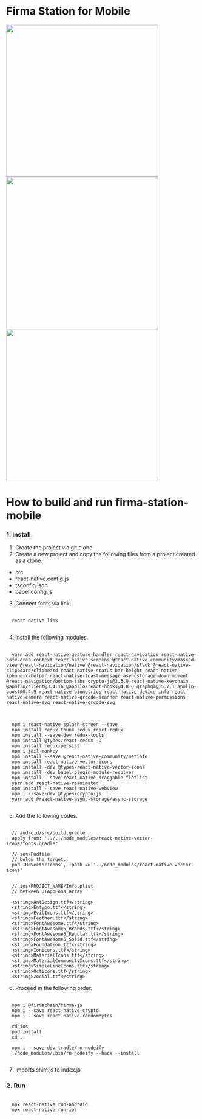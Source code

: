 # Firma Station for Mobile
<div style={{display: flex}}>
<img height="400" src="https://user-images.githubusercontent.com/93243647/150078237-194c5fd9-ae78-4d3b-bf7c-9b7539758099.png">
<img height="400" src="https://user-images.githubusercontent.com/93243647/150078250-e5220add-2af0-4a28-a6cb-fe52c98fa414.png">
<img height="400" src="https://user-images.githubusercontent.com/93243647/150078252-cc64d88f-f33e-47c2-b933-7f48af9b6bc4.png">
<div>
 
How to build and run firma-station-mobile
=========================================
### 1. install

1. Create the project via git clone.
2. Create a new project and copy the following files from a project created as a clone.
  * src
  * react-native.config.js
  * tsconfig.json
  * babel.config.js
3. Connect fonts via link.
<pre>
  <code>
  react-native link  
  </code>
</pre>

4. Install the following modules.
<pre>
  <code>
  yarn add react-native-gesture-handler react-navigation react-native-safe-area-context react-native-screens @react-native-community/masked-view @react-navigation/native @react-navigation/stack @react-native-clipboard/clipboard react-native-status-bar-height react-native-iphone-x-helper react-native-toast-message asyncstorage-down moment @react-navigation/bottom-tabs crypto-js@3.3.0 react-native-keychain @apollo/client@3.4.16 @apollo/react-hooks@4.0.0 graphql@15.7.1 apollo-boost@0.4.9 react-native-biometrics react-native-device-info react-native-camera react-native-qrcode-scanner react-native-permissions react-native-svg react-native-qrcode-svg
  </code>
</pre>
<pre>
  <code>
  npm i react-native-splash-screen --save
  npm install redux-thunk redux react-redux
  npm install --save-dev redux-tools
  npm install @types/react-redux -D
  npm install redux-persist
  npm i jail-monkey
  npm install --save @react-native-community/netinfo
  npm install react-native-vector-icons
  npm install -dev @types/react-native-vector-icons
  npm install -dev babel-plugin-module-resolver
  npm install --save react-native-draggable-flatlist
  yarn add react-native-reanimated
  npm install --save react-native-webview
  npm i --save-dev @types/crypto-js
  yarn add @react-native-async-storage/async-storage
  </code>
</pre>

5. Add the following codes.

<pre>
  <code>
  // android/src/build.gradle
  apply from: "../../node_modules/react-native-vector-icons/fonts.gradle"

  // ios/Podfile
  // below the target.
  pod 'RNVectorIcons', :path => '../node_modules/react-native-vector-icons'
  </code>
</pre>

      // ios/PROJECT_NAME/Info.plist
      // between UIAppFons array

      <string>AntDesign.ttf</string>
      <string>Entypo.ttf</string>
      <string>EvilIcons.ttf</string>
      <string>Feather.ttf</string>
      <string>FontAwesome.ttf</string>
      <string>FontAwesome5_Brands.ttf</string>
      <string>FontAwesome5_Regular.ttf</string>
      <string>FontAwesome5_Solid.ttf</string>
      <string>Foundation.ttf</string>
      <string>Ionicons.ttf</string>
      <string>MaterialIcons.ttf</string>
      <string>MaterialCommunityIcons.ttf</string>
      <string>SimpleLineIcons.ttf</string>
      <string>Octicons.ttf</string>
      <string>Zocial.ttf</string>
    
6. Proceed in the following order.
<pre>
  <code>
  npm i @firmachain/firma-js
  npm i --save react-native-crypto
  npm i --save react-native-randombytes

  cd ios
  pod install
  cd ..

  npm i --save-dev tradle/rn-nodeify
  ./node_modules/.bin/rn-nodeify --hack --install
  </code>
</pre>

7. Imports shim.js to index.js.

### 2. Run
<pre>
  <code>
  npx react-native run-android
  npx react-native run-ios
  </code>
</pre>
